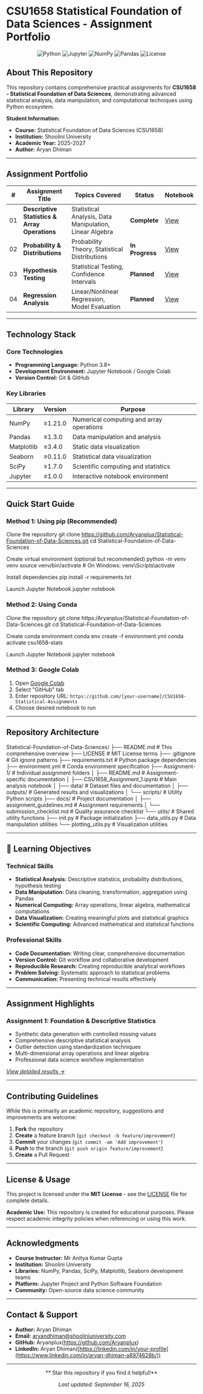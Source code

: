 # CSU1658 Statistical Foundation of Data Sciences - Assignment Portfolio

<div align="center">

![Python](https://img.shields.io/badge/Python-3.8%2B-blue.svg?style=flat-square&logo=python)
![Jupyter](https://img.shields.io/badge/Jupyter-Notebook-orange.svg?style=flat-square&logo=jupyter)
![NumPy](https://img.shields.io/badge/NumPy-1.21%2B-013243.svg?style=flat-square&logo=numpy)
![Pandas](https://img.shields.io/badge/Pandas-1.3%2B-150458.svg?style=flat-square&logo=pandas)
![License](https://img.shields.io/badge/License-MIT-green.svg?style=flat-square)

</div>

## About This Repository

This repository contains comprehensive practical assignments for **CSU1658 - Statistical Foundation of Data Sciences**, demonstrating advanced statistical analysis, data manipulation, and computational techniques using Python ecosystem.

**Student Information:**
- **Course:** Statistical Foundation of Data Sciences (CSU1658)
- **Institution:** Shoolini University
- **Academic Year:** 2025-2027
- **Author:** Aryan Dhiman

---

## Assignment Portfolio

| # | Assignment Title | Topics Covered | Status | Notebook |
|---|------------------|----------------|--------|----------|
| 01 | **Descriptive Statistics & Array Operations** | Statistical Analysis, Data Manipulation, Linear Algebra | **Complete** | [View](./Assignment-01-Descriptive-Stats/) |
| 02 | **Probability & Distributions** | Probability Theory, Statistical Distributions | **In Progress** | [View](./Assignment-02-Probability/) |
| 03 | **Hypothesis Testing** | Statistical Testing, Confidence Intervals | **Planned** | [View](./Assignment-03-Testing/) |
| 04 | **Regression Analysis** | Linear/Nonlinear Regression, Model Evaluation | **Planned** | [View](./Assignment-04-Regression/) |

---

## Technology Stack

### **Core Technologies**
- **Programming Language:** Python 3.8+
- **Development Environment:** Jupyter Notebook / Google Colab
- **Version Control:** Git & GitHub

### **Key Libraries**
| Library | Version | Purpose |
|---------|---------|---------|
| NumPy | ≥1.21.0 | Numerical computing and array operations |
| Pandas | ≥1.3.0 | Data manipulation and analysis |
| Matplotlib | ≥3.4.0 | Static data visualization |
| Seaborn | ≥0.11.0 | Statistical data visualization |
| SciPy | ≥1.7.0 | Scientific computing and statistics |
| Jupyter | ≥1.0.0 | Interactive notebook environment |

---

## Quick Start Guide


### **Method 1: Using pip (Recommended)**
Clone the repository
git clone https://github.com/Aryanplux/Statistical-Foundation-of-Data-Sciences.git
cd Statistical-Foundation-of-Data-Sciences

Create virtual environment (optional but recommended)
python -m venv venv
source venv/bin/activate # On Windows: venv\Scripts\activate

Install dependencies
pip install -r requirements.txt

Launch Jupyter Notebook
jupyter notebook

### **Method 2: Using Conda**
Clone the repository
git clone https:/Aryanplux/Statistical-Foundation-of-Data-Sciences.git
cd Statistical-Foundation-of-Data-Sciences

Create conda environment
conda env create -f environment.yml
conda activate csu1658-stats

Launch Jupyter Notebook
jupyter notebook


### **Method 3: Google Colab**
1. Open [Google Colab](https://colab.research.google.com/)
2. Select "GitHub" tab
3. Enter repository URL: `https://github.com/[your-username]/CSU1658-Statistical-Assignments`
4. Choose desired notebook to run

---

##  Repository Architecture
 Statistical-Foundation-of-Data-Sciences/
├──  README.md # This comprehensive overview
├──  LICENSE # MIT License terms
├──  .gitignore # Git ignore patterns
├──  requirements.txt # Python package dependencies
├──  environment.yml # Conda environment specification
├──  Assignment-1/ # Individual assignment folders
│ ├──  README.md # Assignment-specific documentation
│ ├──  CSU1658_Assignment_1.ipynb # Main analysis notebook
│ ├──  data/ # Dataset files and documentation
│ ├──  outputs/ # Generated results and visualizations
│ └──  scripts/ # Utility Python scripts
├──  docs/ # Project documentation
│ ├──  assignment_guidelines.md # Assignment requirements
│ └──  submission_checklist.md # Quality assurance checklist
└──  utils/ # Shared utility functions
├──  init.py # Package initialization
├──  data_utils.py # Data manipulation utilities
└──  plotting_utils.py # Visualization utilities


---

## 🎯 Learning Objectives

### **Technical Skills**
- **Statistical Analysis:** Descriptive statistics, probability distributions, hypothesis testing
- **Data Manipulation:** Data cleaning, transformation, aggregation using Pandas
- **Numerical Computing:** Array operations, linear algebra, mathematical computations
- **Data Visualization:** Creating meaningful plots and statistical graphics
- **Scientific Computing:** Advanced mathematical and statistical functions

### **Professional Skills**
- **Code Documentation:** Writing clear, comprehensive documentation
- **Version Control:** Git workflow and collaborative development
- **Reproducible Research:** Creating reproducible analytical workflows
- **Problem Solving:** Systematic approach to statistical problems
- **Communication:** Presenting technical results effectively

---

##  Assignment Highlights

### **Assignment 1: Foundation & Descriptive Statistics**
-  Synthetic data generation with controlled missing values
-  Comprehensive descriptive statistical analysis
-  Outlier detection using standardization techniques
-  Multi-dimensional array operations and linear algebra
-  Professional data science workflow implementation

*[View detailed results →](./Assignment-01-Descriptive-Stats/)*

---

##  Contributing Guidelines

While this is primarily an academic repository, suggestions and improvements are welcome:

1. **Fork** the repository
2. **Create** a feature branch (`git checkout -b feature/improvement`)
3. **Commit** your changes (`git commit -am 'Add improvement'`)
4. **Push** to the branch (`git push origin feature/improvement`)
5. **Create** a Pull Request

---

##  License & Usage

This project is licensed under the **MIT License** - see the [LICENSE](LICENSE) file for complete details.

**Academic Use:** This repository is created for educational purposes. Please respect academic integrity policies when referencing or using this work.

---

##  Acknowledgments

- **Course Instructor:** Mr Anitya Kumar Gupta
- **Institution:** Shoolini University
- **Libraries:** NumPy, Pandas, SciPy, Matplotlib, Seaborn development teams
- **Platform:** Jupyter Project and Python Software Foundation
- **Community:** Open-source data science community

---

##  Contact & Support

- **Author:** Aryan Dhiman
- **Email:** aryandhiman@shooliniuniversity.com
- **GitHub:** Aryanplux(https://github.com/Aryanplux)
- **LinkedIn:** Aryan Dhiman([https://linkedin.com/in/your-profile](https://www.linkedin.com/in/aryan-dhiman-a8974628b/))

---

<div align="center">

** Star this repository if you find it helpful!**

*Last updated: September 16, 2025*

</div>

